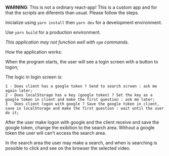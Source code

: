 **WARNING**: This is not a ordinary react-app! This is a custom app and for that the scripts are diferents than usual. Please follow the steps.

Inicialize using `yarn install` then `yarn dev` for a development environment.

Use `yarn build` for a production environment.

_This application may not function well with `npm` commands._

How the application works:

When the program starts, the user will see a login screen with a button to logon;

The logic in login screen is:

    1 - Does client has a google token ? Send to search screen : ask me again later;
    2 - Does localStorage has a key (google token) ? Set the key as a google token in client and make the first question : ask me later;
    3 - Does client logon with google ? Save the google token in client, save in localStorage and make the first question : wait until the user do it;

After the user make logon with google and the client receive and save the google token, change the exibition to the search area. Without a google token the user will can't access the search area.

In the search area the user may make a search, and when is searching is possible to click and see on the browser the selected video.
